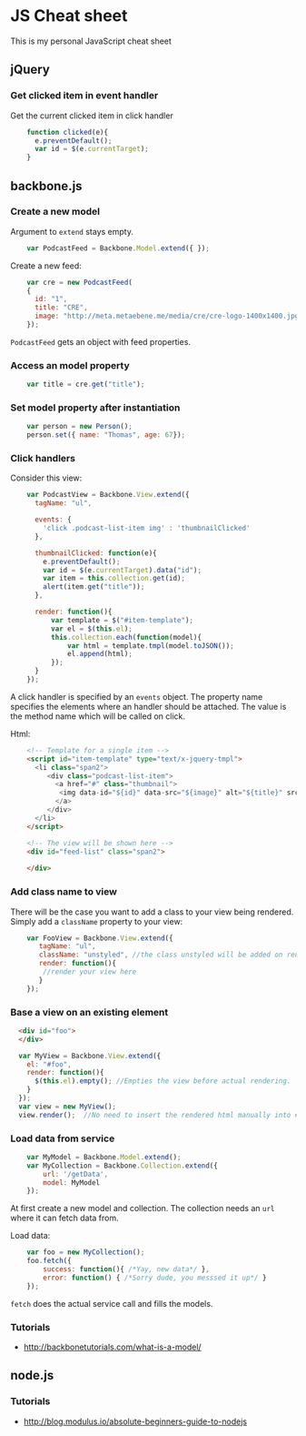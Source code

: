 # JS Cheat sheet
This is my personal JavaScript cheat sheet

## jQuery
### Get clicked item in event handler

Get the current clicked item in click handler
```JavaScript
    function clicked(e){
      e.preventDefault();
      var id = $(e.currentTarget);
    }
```

## backbone.js
### Create a new model

Argument to `extend` stays empty.

```JavaScript
    var PodcastFeed = Backbone.Model.extend({ });
```

Create a new feed:

```JavaScript
    var cre = new PodcastFeed(
    { 
      id: "1",
      title: "CRE", 
      image: "http://meta.metaebene.me/media/cre/cre-logo-1400x1400.jpg"
    });
```

`PodcastFeed` gets an object with feed properties.

### Access an model property
```JavaScript
    var title = cre.get("title");
```

### Set model property after instantiation

```JavaScript
    var person = new Person();
    person.set({ name: "Thomas", age: 67});
```

### Click handlers

Consider this view:
```JavaScript
    var PodcastView = Backbone.View.extend({
      tagName: "ul",

      events: {
        'click .podcast-list-item img' : 'thumbnailClicked'
      },

      thumbnailClicked: function(e){
        e.preventDefault();
        var id = $(e.currentTarget).data("id");
        var item = this.collection.get(id);
        alert(item.get("title"));
      },

      render: function(){
          var template = $("#item-template");
          var el = $(this.el);
          this.collection.each(function(model){
              var html = template.tmpl(model.toJSON());
              el.append(html);
          });
      }
    });
```
A click handler is specified by an `events` object. The property name specifies the elements where an handler should be attached. The value is the method name which will be called on click.

Html: 
```HTML
    <!-- Template for a single item -->
    <script id="item-template" type="text/x-jquery-tmpl">
      <li class="span2">
         <div class="podcast-list-item">
           <a href="#" class="thumbnail">
            <img data-id="${id}" data-src="${image}" alt="${title}" src="${image}">
           </a>
         </div>
      </li>
    </script>

    <!-- The view will be shown here -->
    <div id="feed-list" class="span2">
      
    </div>
```
### Add class name to view
There will be the case you want to add a class to your view being rendered. Simply add a `className` property to your view:

```JavaScript
    var FooView = Backbone.View.extend({
       tagName: "ul",
       className: "unstyled", //the class unstyled will be added on render automatically
       render: function(){
        //render your view here
       }
    });
```

### Base a view on an existing element

```HTML
  <div id="foo">
  </div>
```

```JavaScript
  var MyView = Backbone.View.extend({
    el: "#foo",
    render: function(){
      $(this.el).empty(); //Empties the view before actual rendering. 
    }
  });
  var view = new MyView();
  view.render();  //No need to insert the rendered html manually into #foo. Backbone handles that automatically in this case.
```

### Load data from service

```JavaScript
    var MyModel = Backbone.Model.extend();
    var MyCollection = Backbone.Collection.extend({
        url: '/getData',
        model: MyModel
    });
```
At first create a new model and collection. The collection needs an `url` where it can fetch data from.

Load data:
```JavaScript
    var foo = new MyCollection();
    foo.fetch({
        success: function(){ /*Yay, new data*/ },
        error: function() { /*Sorry dude, you messsed it up*/ }
    });
```

`fetch` does the actual service call and fills the models.

### Tutorials
- http://backbonetutorials.com/what-is-a-model/

## node.js

### Tutorials
- http://blog.modulus.io/absolute-beginners-guide-to-nodejs
